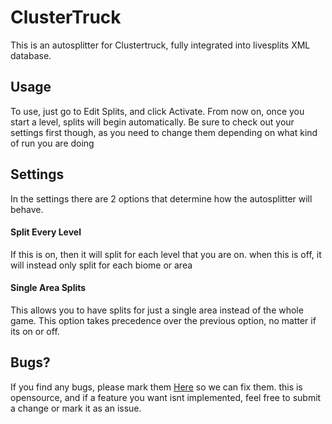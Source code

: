 # ClusterTruck
This is an autosplitter for Clustertruck, fully integrated into livesplits XML database.
## Usage
To use, just go to Edit Splits, and click Activate. From now on, once you start a level, splits will begin automatically. 
Be sure to check out your settings first though, as you need to change them depending on what kind of run you are doing
## Settings
In the settings there are 2 options that determine how the autosplitter will behave.
#### Split Every Level
If this is on, then it will split for each level that you are on. when this is off, it will instead only split for each biome or area
#### Single Area Splits
This allows you to have splits for just a single area instead of the whole game. This option takes precedence over the previous option, no matter if its on or off.
## Bugs?
If you find any bugs, please mark them [Here](https://github.com/Happyrobot33/Autosplitters/issues/new) so we can fix them. this is opensource, and if a feature you want isnt implemented, feel free to submit a change or mark it as an issue.
